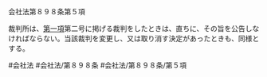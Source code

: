 会社法第８９８条第５項

裁判所は、[第一項](会社法＿＿＿＿第８９８条第１項)第二号に掲げる裁判をしたときは、直ちに、その旨を公告しなければならない。当該裁判を変更し、又は取り消す決定があったときも、同様とする。

#会社法
#会社法/第８９８条
#会社法/第８９８条/第５項
